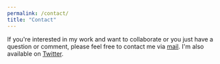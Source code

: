 ```yaml
---
permalink: /contact/
title: "Contact"
---
```


If you're interested in my work and want to collaborate or you just have a question or comment, please feel free to contact me via [mail](mailto:udaykiran.kondreddy@gmail.com).  I'm also available on [Twitter](https://twitter.com/ukondreddy1).  
